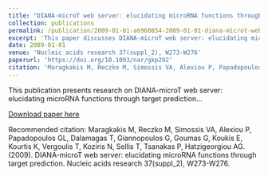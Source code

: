 ```yaml
---
title: "DIANA-microT web server: elucidating microRNA functions through target prediction"
collection: publications
permalink: /publication/2009-01-01-a6960854-2009-01-01-diana-microt-web-server-eluci
excerpt: 'This paper discusses DIANA-microT web server: elucidating microRNA functions through target prediction...'
date: 2009-01-01
venue: 'Nucleic acids research 37(suppl_2), W273-W276'
paperurl: 'https://doi.org/10.1093/nar/gkp292'
citation: 'Maragkakis M, Reczko M, Simossis VA, Alexiou P, Papadopoulos GL, Dalamagas T, Giannopoulos G, Goumas G, Koukis E, Kourtis K, Vergoulis T, Koziris N, Sellis T, Tsanakas P, Hatzigeorgiou AG. (2009). DIANA-microT web server: elucidating microRNA functions through target prediction. Nucleic acids research 37(suppl_2), W273-W276.'
---
```


This publication presents research on DIANA-microT web server: elucidating microRNA functions through target prediction...

[Download paper here](https://doi.org/10.1093/nar/gkp292)

Recommended citation: Maragkakis M, Reczko M, Simossis VA, Alexiou P, Papadopoulos GL, Dalamagas T, Giannopoulos G, Goumas G, Koukis E, Kourtis K, Vergoulis T, Koziris N, Sellis T, Tsanakas P, Hatzigeorgiou AG. (2009). DIANA-microT web server: elucidating microRNA functions through target prediction. Nucleic acids research 37(suppl_2), W273-W276.
